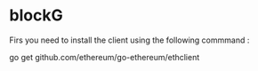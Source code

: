 # blockG
 
 Firs you need to install the client using the following commmand :

 go get github.com/ethereum/go-ethereum/ethclient